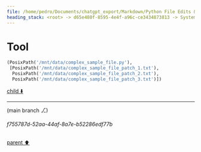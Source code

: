 ```yaml
---
file: /home/pedro/Documents/chatgpt_export/Markdown/Python File Edits & Patches.md
heading_stack: <root> -> d65e480f-8595-4e4f-a96c-ce3434873813 -> System -> 2d1d2f48-e6fe-4a7a-b2e8-7c38ee3ce43d -> System -> aaa28854-ea24-4096-a1b3-65acbd78ce34 -> User -> 229b3159-3937-4139-8002-dab8432ea6b7 -> Assistant -> 0d19e97d-592a-440e-89b1-0cc080576d0d -> Tool -> 4007542a-2b2c-42a9-b987-cd8ef54d4240 -> Assistant -> aaa2e46a-0bd8-496c-a6ea-778fe58489c5 -> User -> cce558b4-222f-4027-9320-09717c4dbbef -> Assistant -> a3459690-5e17-400a-b914-28c453d3f714 -> Tool -> 9f2b08be-207c-48fe-a9ec-871a422e49c8 -> Assistant -> aaa24cea-5a66-46e8-ab60-2fb20e5c4bc4 -> User -> 45e48c63-b8c0-4652-aceb-10d5d3ef6f57 -> Assistant -> 5b0cf78b-b5d0-4ef1-99d4-66e8553a85e1 -> Tool
---
```

# Tool

```python
(PosixPath('/mnt/data/complex_sample_file.py'),
 [PosixPath('/mnt/data/complex_sample_file_patch_1.txt'),
  PosixPath('/mnt/data/complex_sample_file_patch_2.txt'),
  PosixPath('/mnt/data/complex_sample_file_patch_3.txt')])
```

[child ⬇️](#f755787d-52aa-44af-8a7e-b52286edf77b)

---

(main branch ⎇)
###### f755787d-52aa-44af-8a7e-b52286edf77b
[parent ⬆️](#5b0cf78b-b5d0-4ef1-99d4-66e8553a85e1)
